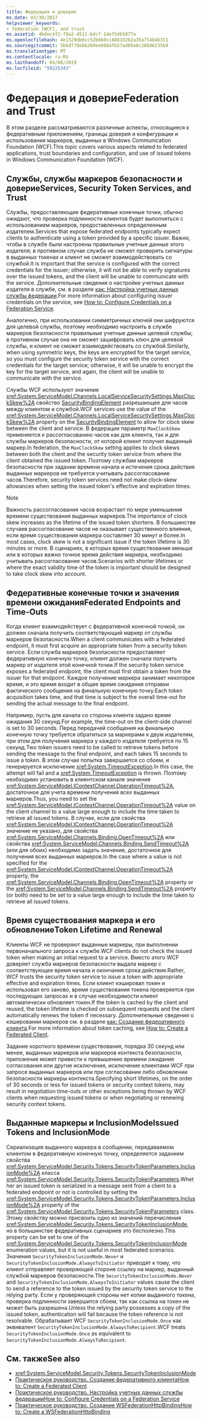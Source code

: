 ```yaml
---
title: Федерация и доверие
ms.date: 03/30/2017
helpviewer_keywords:
- federation [WCF], and trust
ms.assetid: 4bdec4f2-f8a2-4512-bdcf-14ef54b5877a
ms.openlocfilehash: 4e1529db6cc52b6b8cc8881d2b2a35a754b4b311
ms.sourcegitcommit: 5b6d778ebb269ee6684fb57ad69a8c28b06235b9
ms.translationtype: MT
ms.contentlocale: ru-RU
ms.lasthandoff: 04/08/2019
ms.locfileid: "59225343"
---
```

# <a name="federation-and-trust"></a><span data-ttu-id="8f9a5-102">Федерация и доверие</span><span class="sxs-lookup"><span data-stu-id="8f9a5-102">Federation and Trust</span></span>
<span data-ttu-id="8f9a5-103">В этом разделе рассматриваются различные аспекты, относящиеся к федеративным приложениям, границы доверия и конфигурации и использования маркеров, выданных в Windows Communication Foundation (WCF).</span><span class="sxs-lookup"><span data-stu-id="8f9a5-103">This topic covers various aspects related to federated applications, trust boundaries and configuration, and use of issued tokens in Windows Communication Foundation (WCF).</span></span>  
  
## <a name="services-security-token-services-and-trust"></a><span data-ttu-id="8f9a5-104">Службы, службы маркеров безопасности и доверие</span><span class="sxs-lookup"><span data-stu-id="8f9a5-104">Services, Security Token Services, and Trust</span></span>  
 <span data-ttu-id="8f9a5-105">Службы, предоставляющие федеративные конечные точки, обычно ожидают, что проверка подлинности клиентов будет выполняться с использованием маркеров, предоставленных определенным издателем.</span><span class="sxs-lookup"><span data-stu-id="8f9a5-105">Services that expose federated endpoints typically expect clients to authenticate using a token provided by a specific issuer.</span></span> <span data-ttu-id="8f9a5-106">Важно, чтобы в службе были настроены правильные учетные данные этого издателя; в противном случае служба не сможет проверять сигнатуры в выданных токенах и клиент не сможет взаимодействовать со службой.</span><span class="sxs-lookup"><span data-stu-id="8f9a5-106">It is important that the service is configured with the correct credentials for the issuer; otherwise, it will not be able to verify signatures over the issued tokens, and the client will be unable to communicate with the service.</span></span> <span data-ttu-id="8f9a5-107">Дополнительные сведения о настройке учетных данных издателя в службе, см. в разделе [как: Настройка учетных данных службы федерации](../../../../docs/framework/wcf/feature-details/how-to-configure-credentials-on-a-federation-service.md).</span><span class="sxs-lookup"><span data-stu-id="8f9a5-107">For more information about configuring issuer credentials on the service, see [How to: Configure Credentials on a Federation Service](../../../../docs/framework/wcf/feature-details/how-to-configure-credentials-on-a-federation-service.md).</span></span>  
  
 <span data-ttu-id="8f9a5-108">Аналогично, при использовании симметричных ключей они шифруются для целевой службы, поэтому необходимо настроить в службе маркеров безопасности правильные учетные данные целевой службы; в противном случае она не сможет зашифровать ключ для целевой службы, и клиент не сможет взаимодействовать со службой.</span><span class="sxs-lookup"><span data-stu-id="8f9a5-108">Similarly, when using symmetric keys, the keys are encrypted for the target service, so you must configure the security token service with the correct credentials for the target service; otherwise, it will be unable to encrypt the key for the target service, and again, the client will be unable to communicate with the service.</span></span>  
  
 <span data-ttu-id="8f9a5-109">Службы WCF используют значение <xref:System.ServiceModel.Channels.LocalServiceSecuritySettings.MaxClockSkew%2A> свойство [SecurityBindingElement](../../../../docs/framework/wcf/diagnostics/wmi/securitybindingelement.md) разрешающее для часов между клиентом и службой.</span><span class="sxs-lookup"><span data-stu-id="8f9a5-109">WCF services use the value of the <xref:System.ServiceModel.Channels.LocalServiceSecuritySettings.MaxClockSkew%2A> property on the [SecurityBindingElement](../../../../docs/framework/wcf/diagnostics/wmi/securitybindingelement.md) to allow for clock skew between the client and service.</span></span> <span data-ttu-id="8f9a5-110">В федерации параметр `MaxClockSkew` применяется к рассогласованию часов как для клиента, так и для службы маркеров безопасности, от которой клиент получил выданный маркер.</span><span class="sxs-lookup"><span data-stu-id="8f9a5-110">In federation, the `MaxClockSkew` setting applies to clock skews between both the client and the security token service from where the client obtained the issued token.</span></span> <span data-ttu-id="8f9a5-111">Поэтому службам маркеров безопасности при задании времени начала и истечения срока действия выданных маркеров не требуется учитывать рассогласование часов.</span><span class="sxs-lookup"><span data-stu-id="8f9a5-111">Therefore, security token services need not make clock-skew allowances when setting the issued token's effective and expiration times.</span></span>  
  
> [!NOTE]
>  <span data-ttu-id="8f9a5-112">Важность рассогласования часов возрастает по мере уменьшения времени существования выданных маркеров.</span><span class="sxs-lookup"><span data-stu-id="8f9a5-112">The importance of clock skew increases as the lifetime of the issued token shortens.</span></span> <span data-ttu-id="8f9a5-113">В большинстве случаев рассогласование часов не оказывает существенного влияния, если время существования маркера составляет 30 минут и более.</span><span class="sxs-lookup"><span data-stu-id="8f9a5-113">In most cases, clock skew is not a significant issue if the token lifetime is 30 minutes or more.</span></span> <span data-ttu-id="8f9a5-114">В сценариях, в которых время существования меньше или в которых важно точное время действия маркера, необходимо учитывать рассогласование часов.</span><span class="sxs-lookup"><span data-stu-id="8f9a5-114">Scenarios with shorter lifetimes or where the exact validity time of the token is important should be designed to take clock skew into account.</span></span>  
  
## <a name="federated-endpoints-and-time-outs"></a><span data-ttu-id="8f9a5-115">Федеративные конечные точки и значения времени ожидания</span><span class="sxs-lookup"><span data-stu-id="8f9a5-115">Federated Endpoints and Time-Outs</span></span>  
 <span data-ttu-id="8f9a5-116">Когда клиент взаимодействует с федеративной конечной точкой, он должен сначала получить соответствующий маркер от службы маркеров безопасности.</span><span class="sxs-lookup"><span data-stu-id="8f9a5-116">When a client communicates with a federated endpoint, it must first acquire an appropriate token from a security token service.</span></span> <span data-ttu-id="8f9a5-117">Если служба маркеров безопасности предоставляет федеративную конечную точку, клиент должен сначала получить маркер от издателя этой конечной точки.</span><span class="sxs-lookup"><span data-stu-id="8f9a5-117">If the security token service exposes a federated endpoint, the client must first obtain a token from the issuer for that endpoint.</span></span> <span data-ttu-id="8f9a5-118">Каждое получение маркера занимает некоторое время, и это время входит в общее время ожидания отправки фактического сообщения на финальную конечную точку.</span><span class="sxs-lookup"><span data-stu-id="8f9a5-118">Each token acquisition takes time, and that time is subject to the overall time-out for sending the actual message to the final endpoint.</span></span>  
  
 <span data-ttu-id="8f9a5-119">Например, пусть для канала со стороны клиента задано время ожидания 30 секунд.</span><span class="sxs-lookup"><span data-stu-id="8f9a5-119">For example, the time-out on the client-side channel is set to 30 seconds.</span></span> <span data-ttu-id="8f9a5-120">Перед передачей сообщения на финальную конечную точку требуется обратиться за маркерами к двум издателям, при этом для получения маркера у каждого издателя требуется по 15 секунд.</span><span class="sxs-lookup"><span data-stu-id="8f9a5-120">Two token issuers need to be called to retrieve tokens before sending the message to the final endpoint, and each takes 15 seconds to issue a token.</span></span> <span data-ttu-id="8f9a5-121">В этом случае попытка завершается со сбоем, и генерируется исключение <xref:System.TimeoutException>.</span><span class="sxs-lookup"><span data-stu-id="8f9a5-121">In this case, the attempt will fail and a <xref:System.TimeoutException> is thrown.</span></span> <span data-ttu-id="8f9a5-122">Поэтому необходимо установить в клиентском канале значение <xref:System.ServiceModel.IContextChannel.OperationTimeout%2A>, достаточное для учета времени получения всех выданных маркеров.</span><span class="sxs-lookup"><span data-stu-id="8f9a5-122">Thus, you need to set the <xref:System.ServiceModel.IContextChannel.OperationTimeout%2A> value on the client channel to a value large enough to include the time taken to retrieve all issued tokens.</span></span> <span data-ttu-id="8f9a5-123">В случае, если для свойства <xref:System.ServiceModel.IContextChannel.OperationTimeout%2A> значение не указано, для свойства <xref:System.ServiceModel.Channels.Binding.OpenTimeout%2A> или свойства <xref:System.ServiceModel.Channels.Binding.SendTimeout%2A> (или для обоих) необходимо задать значение, достаточное для получения всех выданных маркеров.</span><span class="sxs-lookup"><span data-stu-id="8f9a5-123">In the case where a value is not specified for the <xref:System.ServiceModel.IContextChannel.OperationTimeout%2A> property, the <xref:System.ServiceModel.Channels.Binding.OpenTimeout%2A> property or the <xref:System.ServiceModel.Channels.Binding.SendTimeout%2A> property (or both) need to be set to a value large enough to include the time taken to retrieve all issued tokens.</span></span>  
  
## <a name="token-lifetime-and-renewal"></a><span data-ttu-id="8f9a5-124">Время существования маркера и его обновление</span><span class="sxs-lookup"><span data-stu-id="8f9a5-124">Token Lifetime and Renewal</span></span>  
 <span data-ttu-id="8f9a5-125">Клиенты WCF не проверяют выданные маркеры, при выполнении первоначального запроса к службе.</span><span class="sxs-lookup"><span data-stu-id="8f9a5-125">WCF clients do not check the issued token when making an initial request to a service.</span></span>  <span data-ttu-id="8f9a5-126">Вместо этого WCF доверяет служба маркеров безопасности выдала маркер с соответствующее время начала и окончания срока действия.</span><span class="sxs-lookup"><span data-stu-id="8f9a5-126">Rather, WCF trusts the security token service to issue a token with appropriate effective and expiration times.</span></span> <span data-ttu-id="8f9a5-127">Если клиент кэшировал токен и использовал его заново, время существования токена проверяется при последующих запросах и в случае необходимости клиент автоматически обновляет токен.</span><span class="sxs-lookup"><span data-stu-id="8f9a5-127">If the token is cached by the client and reused, the token lifetime is checked on subsequent requests and the client automatically renews the token if necessary.</span></span> <span data-ttu-id="8f9a5-128">Дополнительные сведения о кэшировании маркеров см. в разделе [как: Создание федеративного клиента](../../../../docs/framework/wcf/feature-details/how-to-create-a-federated-client.md).</span><span class="sxs-lookup"><span data-stu-id="8f9a5-128">For more information about token caching, see [How to: Create a Federated Client](../../../../docs/framework/wcf/feature-details/how-to-create-a-federated-client.md).</span></span>  
  
 <span data-ttu-id="8f9a5-129">Задание короткого времени существования, порядка 30 секунд или менее, выданных маркеров или маркеров контекста безопасности, приложение может привести к превышению времени ожидания согласования или другие исключения, исключение клиентами WCF при запросе выданных маркеров или при согласовании либо обновлении безопасности маркеры контекста.</span><span class="sxs-lookup"><span data-stu-id="8f9a5-129">Specifying short lifetimes, on the order of 30 seconds or less for issued tokens or security context tokens, may result in negotiation time-outs or other exceptions being thrown by WCF clients when requesting issued tokens or when negotiating or renewing security context tokens.</span></span>  
  
## <a name="issued-tokens-and-inclusionmode"></a><span data-ttu-id="8f9a5-130">Выданные маркеры и InclusionMode</span><span class="sxs-lookup"><span data-stu-id="8f9a5-130">Issued Tokens and InclusionMode</span></span>  
 <span data-ttu-id="8f9a5-131">Сериализация выданного маркера в сообщении, передаваемом клиентом в федеративную конечную точку, определяется заданием свойства <xref:System.ServiceModel.Security.Tokens.SecurityTokenParameters.InclusionMode%2A> класса <xref:System.ServiceModel.Security.Tokens.SecurityTokenParameters>.</span><span class="sxs-lookup"><span data-stu-id="8f9a5-131">Whether an issued token is serialized in a message sent from a client to a federated endpoint or not is controlled by setting the <xref:System.ServiceModel.Security.Tokens.SecurityTokenParameters.InclusionMode%2A> property of the <xref:System.ServiceModel.Security.Tokens.SecurityTokenParameters> class.</span></span> <span data-ttu-id="8f9a5-132">Этому свойству можно присвоить одно из значений перечисления <xref:System.ServiceModel.Security.Tokens.SecurityTokenInclusionMode>, но в большинстве федеративных сценариев это бесполезно.</span><span class="sxs-lookup"><span data-stu-id="8f9a5-132">This property can be set to one of the <xref:System.ServiceModel.Security.Tokens.SecurityTokenInclusionMode> enumeration values, but it is not useful in most federated scenarios.</span></span> <span data-ttu-id="8f9a5-133">Значения `SecurityTokenInclusionMode.Never` и `SecurityTokenInclusionMode.AlwaysToInitiator` приводят к тому, что клиент отправляет проверяющей стороне ссылку на маркер, выданный службой маркеров безопасности.</span><span class="sxs-lookup"><span data-stu-id="8f9a5-133">The `SecurityTokenInclusionMode.Never` and `SecurityTokenInclusionMode.AlwaysToInitiator` values cause the client to send a reference to the token issued by the security token service to the relying party.</span></span> <span data-ttu-id="8f9a5-134">Если у проверяющей стороны нет копии выданного токена, проверка подлинности завершится сбоем, так как ссылка на токен не может быть разрешена.</span><span class="sxs-lookup"><span data-stu-id="8f9a5-134">Unless the relying party possesses a copy of the issued token, authentication will fail because the token reference is not resolvable.</span></span> <span data-ttu-id="8f9a5-135">Обрабатывает WCF `SecurityTokenInclusionMode.Once` как эквивалент `SecurityTokenInclusionMode.AlwaysToRecipient`.</span><span class="sxs-lookup"><span data-stu-id="8f9a5-135">WCF treats `SecurityTokenInclusionMode.Once` as equivalent to `SecurityTokenInclusionMode.AlwaysToRecipient`.</span></span>  
  
## <a name="see-also"></a><span data-ttu-id="8f9a5-136">См. также</span><span class="sxs-lookup"><span data-stu-id="8f9a5-136">See also</span></span>

- <xref:System.ServiceModel.Security.Tokens.SecurityTokenInclusionMode>
- [<span data-ttu-id="8f9a5-137">Практическое руководство. Создание федеративного клиента</span><span class="sxs-lookup"><span data-stu-id="8f9a5-137">How to: Create a Federated Client</span></span>](../../../../docs/framework/wcf/feature-details/how-to-create-a-federated-client.md)
- [<span data-ttu-id="8f9a5-138">Практическое руководство. Настройка учетных данных службы федерации</span><span class="sxs-lookup"><span data-stu-id="8f9a5-138">How to: Configure Credentials on a Federation Service</span></span>](../../../../docs/framework/wcf/feature-details/how-to-configure-credentials-on-a-federation-service.md)
- [<span data-ttu-id="8f9a5-139">Практическое руководство. Создание WSFederationHttpBinding</span><span class="sxs-lookup"><span data-stu-id="8f9a5-139">How to: Create a WSFederationHttpBinding</span></span>](../../../../docs/framework/wcf/feature-details/how-to-create-a-wsfederationhttpbinding.md)
